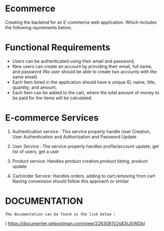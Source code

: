 # Ecommerce

Creating the backend for an E-commerce web application. Which includes the following rquirements below;

# Functional Requirements

- Users can be authenticated using their email and password,
- New users can create an account by providing their email, full name, and password (No
  user should be able to create two accounts with the same email)
- Each Item listed in the application should have a unique ID, name, title, quantity, and
  amount.
- Each Item can be added to the cart, where the total amount of money to be paid for the
  items will be calculated.

# E-commerce Services

1. Authentication service : This service properly handle User Creation, User Authentication and Authorization and Password Update

2. User Service : The service properly handles profile/account update, get list of users, get a user

3. Product service: Handles product creation,product listing, product update
4. Cart/order Service: Handles orders, adding to cart,removing from cart Naving convension should follow this approach or similar

# DOCUMENTATION

    The documentation can be found in the link below :

( https://documenter.getpostman.com/view/22630811/2s83tJGWDb)
